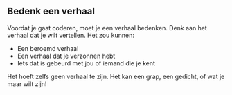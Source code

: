 ## Bedenk een verhaal

Voordat je gaat coderen, moet je een verhaal bedenken. Denk aan het verhaal dat je wilt vertellen. Het zou kunnen:

+ Een beroemd verhaal
+ Een verhaal dat je verzonnen hebt
+ Iets dat is gebeurd met jou of iemand die je kent

Het hoeft zelfs geen verhaal te zijn. Het kan een grap, een gedicht, of wat je maar wilt zijn!